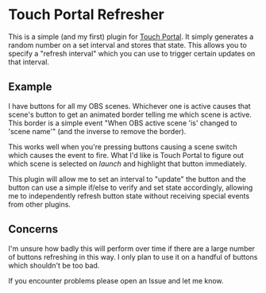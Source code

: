 # Touch Portal Refresher

This is a simple (and my first) plugin for [Touch Portal](https://www.touch-portal.com/). It simply generates a 
random number on a set interval and stores that state. This allows you to specify a "refresh interval" which you can 
use to trigger certain updates on that interval.

## Example

I have buttons for all my OBS scenes. Whichever one is active causes that scene's button to get an animated border 
telling me which scene is active. This border is a simple event "When OBS active scene 'is' changed to 'scene name'" 
(and the inverse to remove the border).

This works well when you're pressing buttons causing a scene switch which causes the event to fire. What I'd like is 
Touch Portal to figure out which scene is selected on _launch_ and highlight that button immediately.

This plugin will allow me to set an interval to "update" the button and the button can use a simple if/else to 
verify and set state accordingly, allowing me to independently refresh button state without receiving special events 
from other plugins.

## Concerns

I'm unsure how badly this will perform over time if there are a large number of buttons refreshing in this way. I 
only plan to use it on a handful of buttons which shouldn't be too bad.

If you encounter problems please open an Issue and let me know.